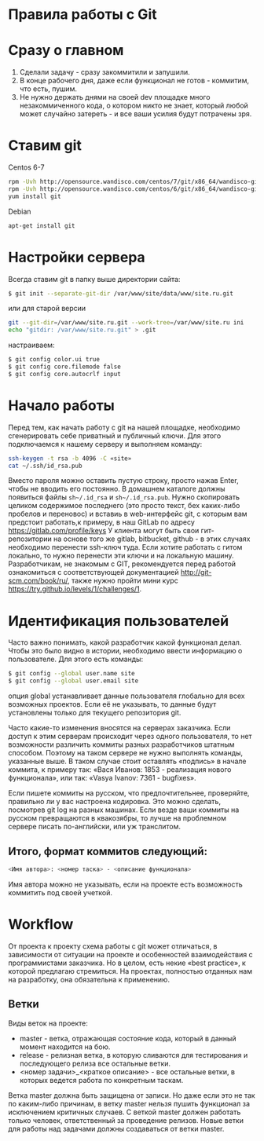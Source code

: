Правила работы с Git
====================

# Сразу о главном
1. Сделали задачу - сразу закоммитили и запушили.
2. В конце рабочего дня, даже если функционал не готов - коммитим, что есть, пушим.
3. Не нужно держать днями на своей dev площадке много незакоммиченного кода, о котором никто не знает, который любой может случайно затереть - и все ваши усилия будут потрачены зря.

# Ставим git
Centos 6-7
```sh 
rpm -Uvh http://opensource.wandisco.com/centos/7/git/x86_64/wandisco-git-release-7-1.noarch.rpm
rpm -Uvh http://opensource.wandisco.com/centos/6/git/x86_64/wandisco-git-release-6-1.src.rpm
yum install git
```

Debian
```sh 
apt-get install git
```
# Настройки сервера
Всегда ставим git в папку выше директории сайта:
```sh 
$ git init --separate-git-dir /var/www/site/data/www/site.ru.git
```
или для старой версии 
```sh 
git --git-dir=/var/www/site.ru.git --work-tree=/var/www/site.ru ini
echo "gitdir: /var/www/site.ru.git" > .git
```

настраиваем:
```sh 
$ git config color.ui true
$ git config core.filemode false
$ git config core.autocrlf input
```

# Начало работы
Перед тем, как начать работу с git на нашей площадке, необходимо сгенерировать себе приватный и публичный ключи. Для этого подключаемся к нашему серверу и выполняем команду:
```sh
ssh-keygen -t rsa -b 4096 -C «site»
cat ~/.ssh/id_rsa.pub
```
Вместо пароля можно оставить пустую строку, просто нажав Enter, чтобы не вводить его постоянно. В домашнем каталоге должны появиться файлы ```sh~/.id_rsa``` и ```sh~/.id_rsa.pub```. Нужно скопировать целиком содержимое последнего (это просто текст, бех каких-либо пробелов и переновос) и вставиь в web-интерфейс git, с которым вам предстоит работать,к примеру, в наш GitLab по адресу https://gitlab.com/profile/keys
У клиента могут быть свои гит-репозитории на основе того же gitlab, bitbucket, github - в этих случаях необходимо перенести ssh-ключ туда.
Если хотите работать с гитом локально, то нужно перенести эти ключи и на локальную машину.
Разработчикам, не знакомым с GIT, рекомендуется перед работой ознакомиться с соответствующей документацией http://git-scm.com/book/ru/, также нужно пройти мини курс https://try.github.io/levels/1/challenges/1.

# Идентификация пользователей
Часто важно понимать, какой разработчик какой функционал делал. Чтобы это было видно в истории, необходимо ввести информацию о пользователе. Для этого есть команды:
```sh
$ git config --global user.name site
$ git config --global user.email site
```
опция global устанавливает данные пользователя глобально для всех возможных проектов. Если её не указывать, то данные будут установлены только для текущего репозитория git.

Часто какие-то изменения вносятся на серверах заказчика. Если доступ к этим серверам происходит через одного пользователя, то нет возможности различить коммиты разных разработчиков штатным способом. Поэтому на таком сервере не нужно выполнять команды, указанные выше. В таком случае стоит оставлять «подпись» в начале коммита, к примеру так: «Вася Иванов: 1853 - реализация нового функционала», или так: «Vasya Ivanov: 7361 - bugfixes».

Если пишете коммиты на русском, что предпочтительнее, проверяйте, правильно ли у вас настроена кодировка. Это можно сделать, посмотрев git log на разных машинах. Если везде ваши коммиты на русском превращаются в квакозябры, то лучше на проблемном сервере писать по-английски, или уж транслитом.

## Итого, формат коммитов следующий:
```sh
<Имя автора>: <номер таска> - <описание функционала>
```
Имя автора можно не указывать, если на проекте есть возможность коммитить под своей учеткой.

# Workflow

От проекта к проекту схема работы с git может отличаться, в зависимости от ситуации на проекте и особенностей взаимодействия с программистами заказчика. Но в целом, есть некие «best practice», к которой предлагаю стремиться. На проектах, полностью отданных нам на разработку, она обязательна к применению.

## Ветки
Виды веток на проекте:
- master - ветка, отражающая состояние кода, который в данный момент находится на бою.
- release - релизная ветка, в которую сливаются для тестирования и последующего релиза все остальные ветки.
- <номер задачи>_<краткое описание> - все остальные ветки, в которых ведется работа по конкретным таскам.

Ветка master должна быть защищена от записи. Но даже если это не так по каким-либо причинам, в ветку master нельзя пушить функционал за исключением критичных случаев. С веткой master должен работать только человек, ответственный за проведение релизов.
Новые ветки для работы над задачами должны создаваться от ветки master.

